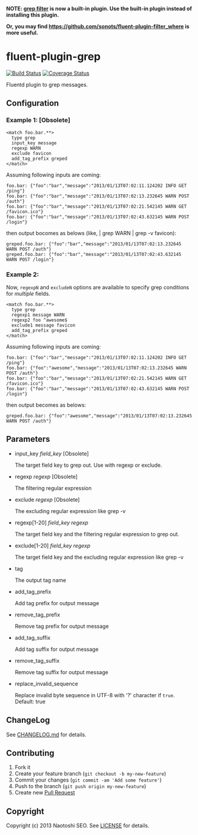 **NOTE: [grep filter](http://docs.fluentd.org/articles/filter_grep) is now a built-in plugin. Use the built-in plugin instead of installing this plugin.**

**Or, you may find https://github.com/sonots/fluent-plugin-filter_where is more useful.**

# fluent-plugin-grep

[![Build Status](https://secure.travis-ci.org/sonots/fluent-plugin-grep.png?branch=master)](http://travis-ci.org/sonots/fluent-plugin-grep)
[![Coverage Status](https://coveralls.io/repos/sonots/fluent-plugin-grep/badge.png?branch=master)](https://coveralls.io/r/sonots/fluent-plugin-grep?branch=master)

Fluentd plugin to grep messages.

## Configuration

### Example 1: [Obsolete]

    <match foo.bar.**>
      type grep
      input_key message
      regexp WARN
      exclude favicon
      add_tag_prefix greped
    </match>

Assuming following inputs are coming:

    foo.bar: {"foo":"bar","message":"2013/01/13T07:02:11.124202 INFO GET /ping"}
    foo.bar: {"foo":"bar","message":"2013/01/13T07:02:13.232645 WARN POST /auth"}
    foo.bar: {"foo":"bar","message":"2013/01/13T07:02:21.542145 WARN GET /favicon.ico"}
    foo.bar: {"foo":"bar","message":"2013/01/13T07:02:43.632145 WARN POST /login"}

then output bocomes as belows (like, | grep WARN | grep -v favicon):

    greped.foo.bar: {"foo":"bar","message":"2013/01/13T07:02:13.232645 WARN POST /auth"}
    greped.foo.bar: {"foo":"bar","message":"2013/01/13T07:02:43.632145 WARN POST /login"}

### Example 2:

Now, `regexpN` and `excludeN` options are available to specify grep conditions for *multiple* fields. 

    <match foo.bar.**>
      type grep
      regexp1 message WARN
      regexp2 foo ^awesome$
      exclude1 message favicon
      add_tag_prefix greped
    </match>

Assuming following inputs are coming:

    foo.bar: {"foo":"bar","message":"2013/01/13T07:02:11.124202 INFO GET /ping"}
    foo.bar: {"foo":"awesome","message":"2013/01/13T07:02:13.232645 WARN POST /auth"}
    foo.bar: {"foo":"bar","message":"2013/01/13T07:02:21.542145 WARN GET /favicon.ico"}
    foo.bar: {"foo":"bar","message":"2013/01/13T07:02:43.632145 WARN POST /login"}

then output becomes as belows:

    greped.foo.bar: {"foo":"awesome","message":"2013/01/13T07:02:13.232645 WARN POST /auth"}

## Parameters

- input\_key *field\_key* [Obsolete]

    The target field key to grep out. Use with regexp or exclude. 

- regexp *regexp* [Obsolete]

    The filtering regular expression

- exclude *regexp* [Obsolete]

    The excluding regular expression like grep -v

- regexp[1-20] *field\_key* *regexp*

    The target field key and the filtering regular expression to grep out. 

- exclude[1-20] *field_key* *regexp*

    The target field key and the excluding regular expression like grep -v

- tag

    The output tag name

- add_tag_prefix

    Add tag prefix for output message

- remove_tag_prefix

    Remove tag prefix for output message

- add_tag_suffix

    Add tag suffix for output message

- remove_tag_suffix

    Remove tag suffix for output message

- replace_invalid_sequence

    Replace invalid byte sequence in UTF-8 with '?' character if `true`. Default: true

## ChangeLog

See [CHANGELOG.md](CHANGELOG.md) for details.

## Contributing

1. Fork it
2. Create your feature branch (`git checkout -b my-new-feature`)
3. Commit your changes (`git commit -am 'Add some feature'`)
4. Push to the branch (`git push origin my-new-feature`)
5. Create new [Pull Request](../../pull/new/master)

## Copyright

Copyright (c) 2013 Naotoshi SEO. See [LICENSE](LICENSE) for details.

